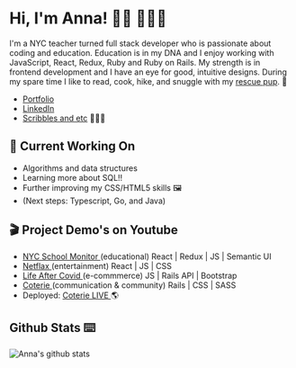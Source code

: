 # Hi, I'm Anna! 👋🏻 👩🏽‍💻

I'm a NYC teacher turned full stack developer who is passionate about coding and education. Education is in my DNA and I enjoy working with JavaScript, React, Redux, Ruby and Ruby on Rails. My strength is in frontend development and I have an eye for good, intuitive designs. During my spare time I like to read, cook, hike, and snuggle with my <a href="https://www.instagram.com/coopersadventuresnyc/">rescue pup</a>. 🐶

- <a href="https://annakim.dev">Portfolio</a> 
- <a href="https://www.linkedin.com/in/devannakim/"> LinkedIn </a>
-  <a href="https://medium.com/@dear.hyunji">Scribbles and etc</a> 💬✍🏼

## 🚧 Current Working On
* Algorithms and data structures
* Learning more about SQL!!
* Further improving my CSS/HTML5 skills 🖼
* (Next steps: Typescript, Go, and Java)

## 🎬 Project Demo's on Youtube
- <a href="https://youtu.be/XhGUIsml7eE"> NYC School Monitor </a>(educational) React | Redux | JS | Semantic UI
- <a href="https://youtu.be/hAE1uylB2h4"> Netflax </a> (entertainment) React | JS | CSS
- <a href="https://youtu.be/Krfr_3usRQk"> Life After Covid </a>(e-commmerce) JS | Rails API | Bootstrap
- <a href="https://youtu.be/nC7PQP0Lf2o"> Coterie </a>(communication & community) Rails | CSS | SASS 
- Deployed: <a href="https://guarded-escarpment-91959.herokuapp.com/">Coterie LIVE </a> 🌎

## Github Stats ⌨️
![Anna's github stats](https://github-readme-stats.vercel.app/api?username=iannakim&theme=blueberry&show_icons=true)
